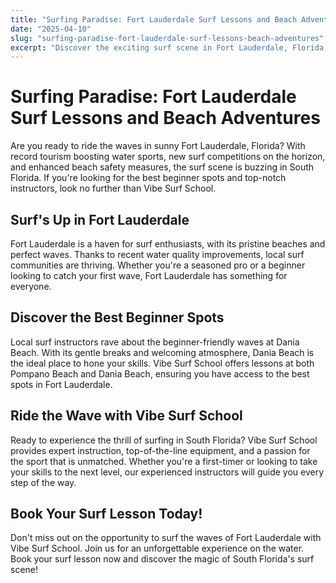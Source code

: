 ```yaml
---
title: "Surfing Paradise: Fort Lauderdale Surf Lessons and Beach Adventures"
date: "2025-04-10"
slug: "surfing-paradise-fort-lauderdale-surf-lessons-beach-adventures"
excerpt: "Discover the exciting surf scene in Fort Lauderdale, Florida, with record tourism boosting water sports, new surf competitions announced, and enhanced beach safety measures. Learn about the best beginner spots and top-notch instructors at Vibe Surf School, offering surf lessons in Pompano Beach and Dania Beach."
---
```


# Surfing Paradise: Fort Lauderdale Surf Lessons and Beach Adventures

Are you ready to ride the waves in sunny Fort Lauderdale, Florida? With record tourism boosting water sports, new surf competitions on the horizon, and enhanced beach safety measures, the surf scene is buzzing in South Florida. If you're looking for the best beginner spots and top-notch instructors, look no further than Vibe Surf School.

## Surf's Up in Fort Lauderdale

Fort Lauderdale is a haven for surf enthusiasts, with its pristine beaches and perfect waves. Thanks to recent water quality improvements, local surf communities are thriving. Whether you're a seasoned pro or a beginner looking to catch your first wave, Fort Lauderdale has something for everyone.

## Discover the Best Beginner Spots

Local surf instructors rave about the beginner-friendly waves at Dania Beach. With its gentle breaks and welcoming atmosphere, Dania Beach is the ideal place to hone your skills. Vibe Surf School offers lessons at both Pompano Beach and Dania Beach, ensuring you have access to the best spots in Fort Lauderdale.

## Ride the Wave with Vibe Surf School

Ready to experience the thrill of surfing in South Florida? Vibe Surf School provides expert instruction, top-of-the-line equipment, and a passion for the sport that is unmatched. Whether you're a first-timer or looking to take your skills to the next level, our experienced instructors will guide you every step of the way.

## Book Your Surf Lesson Today!

Don't miss out on the opportunity to surf the waves of Fort Lauderdale with Vibe Surf School. Join us for an unforgettable experience on the water. Book your surf lesson now and discover the magic of South Florida's surf scene!
